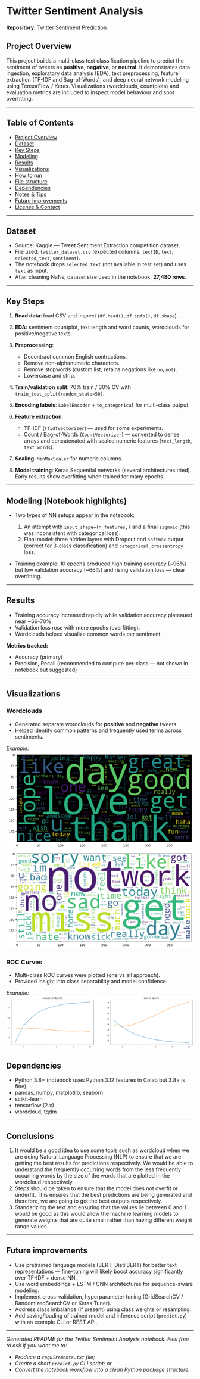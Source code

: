 # Twitter Sentiment Analysis

**Repository:** Twitter Sentiment Prediction

## Project Overview

This project builds a multi-class text classification pipeline to predict the sentiment of tweets as **positive**, **negative**, or **neutral**. It demonstrates data ingestion, exploratory data analysis (EDA), text preprocessing, feature extraction (TF-IDF and Bag-of-Words), and deep neural network modeling using TensorFlow / Keras. Visualizations (wordclouds, countplots) and evaluation metrics are included to inspect model behaviour and spot overfitting.

---

## Table of Contents

* [Project Overview](#project-overview)
* [Dataset](#dataset)
* [Key Steps](#key-steps)
* [Modeling](#modeling)
* [Results](#results)
* [Visualizations](#visualizations)
* [How to run](#how-to-run)
* [File structure](#file-structure)
* [Dependencies](#dependencies)
* [Notes & Tips](#notes--tips)
* [Future improvements](#future-improvements)
* [License & Contact](#license--contact)

---

## Dataset

* Source: Kaggle — Tweet Sentiment Extraction competition dataset.
* File used: `twitter_dataset.csv` (expected columns: `textID`, `text`, `selected_text`, `sentiment`).
* The notebook drops `selected_text` (not available in test set) and uses `text` as input.
* After cleaning NaNs, dataset size used in the notebook: **27,480 rows**.

---

## Key Steps

1. **Read data**: load CSV and inspect (`df.head()`, `df.info()`, `df.shape`).
2. **EDA**: sentiment countplot, text length and word counts, wordclouds for positive/negative texts.
3. **Preprocessing**:

   * Decontract common English contractions.
   * Remove non-alphanumeric characters.
   * Remove stopwords (custom list; retains negations like `no`, `not`).
   * Lowercase and strip.
4. **Train/validation split**: 70% train / 30% CV with `train_test_split(random_state=50)`.
5. **Encoding labels**: `LabelEncoder` + `to_categorical` for multi-class output.
6. **Feature extraction**:

   * TF-IDF (`TfidfVectorizer`) — used for some experiments.
   * Count / Bag-of-Words (`CountVectorizer`) — converted to dense arrays and concatenated with scaled numeric features (`text_length`, `text_words`).
7. **Scaling**: `MinMaxScaler` for numeric columns.
8. **Model training**: Keras Sequential networks (several architectures tried). Early results show overfitting when trained for many epochs.

---

## Modeling (Notebook highlights)

* Two types of NN setups appear in the notebook:

  1. An attempt with `input_shape=(n_features,)` and a final `sigmoid` (this was inconsistent with categorical loss).
  2. Final model: three hidden layers with Dropout and `softmax` output (correct for 3-class classification) and `categorical_crossentropy` loss.
* Training example: 10 epochs produced high training accuracy (\~96%) but low validation accuracy (\~66%) and rising validation loss — clear overfitting.

---

## Results

* Training accuracy increased rapidly while validation accuracy plateaued near \~66–70%.
* Validation loss rose with more epochs (overfitting).
* Wordclouds helped visualize common words per sentiment.

**Metrics tracked:**

* Accuracy (primary)
* Precision, Recall (recommended to compute per-class — not shown in notebook but suggested)

---

## Visualizations

### Wordclouds

* Generated separate wordclouds for **positive** and **negative** tweets.
* Helped identify common patterns and frequently used terms across sentiments.

*Example:*
![Positive Wordcloud](https://github.com/Mallinath4/Twitter-Sentiment-Analysis/blob/main/images/postive.png?raw=true)
![Negative Wordcloud](https://github.com/Mallinath4/Twitter-Sentiment-Analysis/blob/main/images/negative.png?raw=true)

### ROC Curves

* Multi-class ROC curves were plotted (one vs all approach).
* Provided insight into class separability and model confidence.

*Example:*
![ROC Curve](https://github.com/Mallinath4/Twitter-Sentiment-Analysis/blob/main/images/roc.png?raw=true
)


## Dependencies

* Python 3.8+ (notebook uses Python 3.12 features in Colab but 3.8+ is fine)
* pandas, numpy, matplotlib, seaborn
* scikit-learn
* tensorflow (2.x)
* wordcloud, tqdm

---

##  Conclusions
1. It would be a good idea to use some tools such as wordcloud when we are doing Natural Language Processing (NLP) to ensure that we are getting the best results for predictions respectively. We would be able to understand the frequently occurring words from the less frequently occurring words by the size of the words that are plotted in the wordcloud respectively.
2. Steps should be taken to ensure that the model does not overfit or underfit. This ensures that the best predictions are being generated and therefore, we are going to get the best outputs respectively.
3. Standarizing the text and ensuring that the values lie between 0 and 1 would be good as this would allow the machine learning models to generate weights that are quite small rather than having different weight range values.
---

## Future improvements

* Use pretrained language models (BERT, DistilBERT) for better text representations — fine-tuning will likely boost accuracy significantly over TF-IDF + dense NN.
* Use word embeddings + LSTM / CNN architectures for sequence-aware modeling.
* Implement cross-validation, hyperparameter tuning (GridSearchCV / RandomizedSearchCV or Keras Tuner).
* Address class imbalance (if present) using class weights or resampling.
* Add saving/loading of trained model and inference script (`predict.py`) with an example CLI or REST API.

---



*Generated README for the Twitter Sentiment Analysis notebook. Feel free to ask if you want me to:*

* *Produce a `requirements.txt` file;*
* *Create a short `predict.py` CLI script; or*
* *Convert the notebook workflow into a clean Python package structure.*
